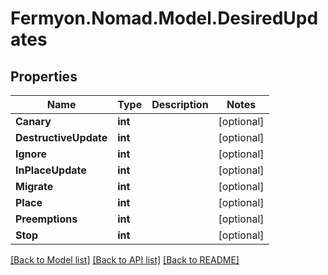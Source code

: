 # Fermyon.Nomad.Model.DesiredUpdates

## Properties

Name | Type | Description | Notes
------------ | ------------- | ------------- | -------------
**Canary** | **int** |  | [optional] 
**DestructiveUpdate** | **int** |  | [optional] 
**Ignore** | **int** |  | [optional] 
**InPlaceUpdate** | **int** |  | [optional] 
**Migrate** | **int** |  | [optional] 
**Place** | **int** |  | [optional] 
**Preemptions** | **int** |  | [optional] 
**Stop** | **int** |  | [optional] 

[[Back to Model list]](../README.md#documentation-for-models) [[Back to API list]](../README.md#documentation-for-api-endpoints) [[Back to README]](../README.md)

